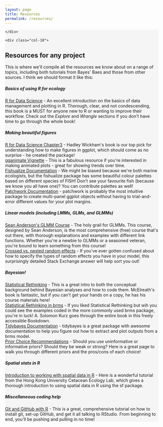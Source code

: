 ```yaml
---
layout: page
title: Resources
permalink: /resources/
---
```


<div class="conatiner-fluid">
  <div class="row">
    <div class="col-2 p-0 m-0" style="background-color:#F5F5F5;">
      
    </div>
     
    <div class="col-10">  

## Resources for any project

This is where we'll compile all the resources we know about on a range of topics, including both tutorials from Bayes' Baes and those from other sources. I think we should format it like this:

##### Basics of using R for ecology

<a href="https://r4ds.had.co.nz/" target="_blank">R for Data Science</a> - An excellent introduction on the basics of data management and plotting in R. Thorough, clear, and not condescending, this book is a MUST for anyone new to R or wanting to improve their workflow. Check out the *Explore* and *Wrangle* sections if you don't have time to go through the whole book!

##### Making beautiful figures

<a href="https://r4ds.had.co.nz/data-visualisation.html" target="_blank">R for Data Science Chapter3</a> - Hadley Wickham's book is our top pick for understanding how to make figures in ggplot, which should come as no surprise - he created the package! <br>
<a href="https://gganimate.com/articles/gganimate.html" target="_blank">gganimate Vignette</a> - This is a fabulous resource if you're interested in making animated plots - great for showing trends over time. <br>
<a href="https://nschiett.github.io/fishualize/index.html" target="_blank">Fishualize Documentation</a> - We might be biased because we're both marine ecologists, but the <span class="package-style">fishualize</span> package has some beautiful colour palettes based on different species of FISH! Don't see your favourite fish (because we know you all have one)? You can contribute palettes as well! <br>
<a href="https://github.com/thomasp85/patchwork" target="_blank">Patchwork Documentation</a> - <span class="package-style">patchwork</span> is probably the most intuitive package to create multi-panel ggplot objects without having to trial-and-error different values for your plot margins. <br>

##### Linear models (including LMMs, GLMs, and GLMMs)

<a href="https://github.com/seananderson/glmm-course" target="_blank">Sean Anderson's GLMM Course</a> - The holy grail for GLMMs. This course, designed by Sean Anderson, is the most comprehensive (free) course that's out there, with thorough explanations and examples with different link functions. Whether you're a newbie to GLMMs or a seasoned veteran, you're bound to learn something from this course! <br>
<a href="https://stats.stackexchange.com/questions/228800/crossed-vs-nested-random-effects-how-do-they-differ-and-how-are-they-specified" target="_blank">Crossed vs. nested random effects</a> - If you've ever gotten confused about how to specify the types of random effects you have in your model, this surprisingly detailed Stack Exchange answer will help sort you out! 

##### Bayesian!
<a href="https://github.com/rmcelreath/statrethinking_winter2019" target="_blank">Statistical Rethinking</a> - This is a great intro to both the conceptual background behind Bayesian analyses and how to code them. McElreath's book is fantastic, but if you can't get your hands on a copy, he has his course materials here! <br>
<a href="https://bookdown.org/ajkurz/Statistical_Rethinking_recoded/" target="_blank">Statistical Rethinking in brms</a> - If you liked Statistical Rethinking but wih you could see the examples coded in the more commonly used <span class="package-style">brms</span> package, you're in luck! A. Solomon Kurz goes through the entire book in this freely accessible Bookdown. <br>
<a href="http://mjskay.github.io/tidybayes/" target="_blank">Tidybayes Documentation</a> - <span class="package-style">tidybayes</span> is a great package with awesome documentation to help you figure out how to extract and plot outputs from a <span class="package-style">brms</span> model. <br>
<a href="https://github.com/stan-dev/stan/wiki/Prior-Choice-Recommendations" target="_blank">Prior Choice Recommendations</a> - Should you use uninformative or informative priors? Should they be weak or strong? Here is a great page to walk you through different priors and the pros/cons of each choice!

##### Spatial stats in R
<a href="https://www.danaseidel.com/MovEco-R-Workshop/Materials/Day2/Spatial_Data_in_R/" target="_blank">Introduction to working with spatial data in R</a> - Here is a wonderful tutorial from the Hong Kong University Cetacean Ecology Lab, which gives a thorough introduction to using spatial data in R using the <span class="package-style">sf</span> package. 

##### Miscellaneous coding help
<a href="https://happygitwithr.com/index.html" target="_blank">Git and GitHub with R</a> - This is a great, comprehensive tutorial on how to install git, set-up GitHub, and get it all talking to RStudio. From beginning to end, you'll be pushing and pulling in no time! 

</div>
</div>

